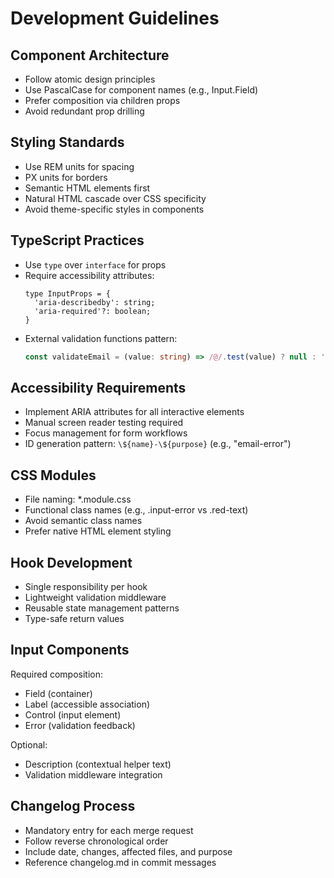 # Development Guidelines

## Component Architecture
- Follow atomic design principles
- Use PascalCase for component names (e.g., Input.Field)
- Prefer composition via children props
- Avoid redundant prop drilling

## Styling Standards
- Use REM units for spacing
- PX units for borders
- Semantic HTML elements first
- Natural HTML cascade over CSS specificity
- Avoid theme-specific styles in components

## TypeScript Practices
- Use `type` over `interface` for props
- Require accessibility attributes:
  ```tsx
  type InputProps = {
    'aria-describedby': string;
    'aria-required'?: boolean;
  }
  ```
- External validation functions pattern:
  ```ts
  const validateEmail = (value: string) => /@/.test(value) ? null : 'Invalid email';
  ```

## Accessibility Requirements
- Implement ARIA attributes for all interactive elements
- Manual screen reader testing required
- Focus management for form workflows
- ID generation pattern: `\${name}-\${purpose}` (e.g., "email-error")

## CSS Modules
- File naming: *.module.css
- Functional class names (e.g., .input-error vs .red-text)
- Avoid semantic class names
- Prefer native HTML element styling

## Hook Development
- Single responsibility per hook
- Lightweight validation middleware
- Reusable state management patterns
- Type-safe return values

## Input Components
Required composition:
- Field (container)
- Label (accessible association)
- Control (input element)
- Error (validation feedback)

Optional:
- Description (contextual helper text)
- Validation middleware integration

## Changelog Process
- Mandatory entry for each merge request
- Follow reverse chronological order
- Include date, changes, affected files, and purpose
- Reference changelog.md in commit messages